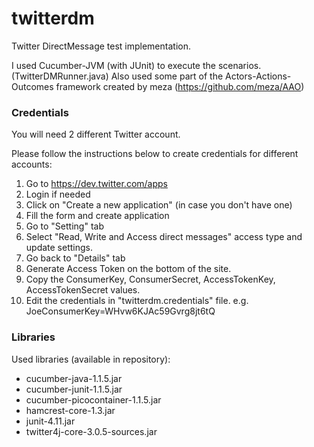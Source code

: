 twitterdm
=========

Twitter DirectMessage test implementation.

I used Cucumber-JVM (with JUnit) to execute the scenarios. (TwitterDMRunner.java)
Also used some part of the Actors-Actions-Outcomes framework created by meza (https://github.com/meza/AAO)

### Credentials

You will need 2 different Twitter account.

Please follow the instructions below to create credentials for different accounts:
  1. Go to https://dev.twitter.com/apps
  2. Login if needed
  3. Click on "Create a new application" (in case you don't have one)
  4. Fill the form and create application
  5. Go to "Setting" tab
  6. Select "Read, Write and Access direct messages" access type and update settings.
  7. Go back to "Details" tab
  8. Generate Access Token on the bottom of the site.
  9. Copy the ConsumerKey, ConsumerSecret, AccessTokenKey, AccessTokenSecret values.
  10. Edit the credentials in "twitterdm.credentials" file.  e.g. JoeConsumerKey=WHvw6KJAc59Gvrg8jt6tQ

### Libraries
Used libraries (available in repository):
  - cucumber-java-1.1.5.jar
  - cucumber-junit-1.1.5.jar
  - cucumber-picocontainer-1.1.5.jar
  - hamcrest-core-1.3.jar
  - junit-4.11.jar
  - twitter4j-core-3.0.5-sources.jar
